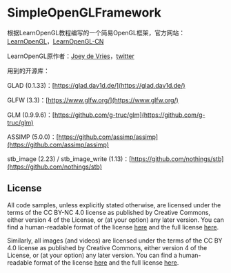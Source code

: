 # SimpleOpenGLFramework

根据LearnOpenGL教程编写的一个简易OpenGL框架，官方网站：[LearnOpenGL](https://learnopengl.com/)，[LearnOpenGL-CN](https://learnopengl-cn.github.io/)

LearnOpenGL原作者：[Joey de Vries](https://joeydevries.com/#home)，[twitter](https://twitter.com/JoeyDeVriez)

用到的开源库：

GLAD (0.1.33)：[https://glad.dav1d.de/](https://glad.dav1d.de/)

GLFW (3.3)：[https://www.glfw.org/](https://www.glfw.org/)

GLM (0.9.9.6)：[https://github.com/g-truc/glm](https://github.com/g-truc/glm)

ASSIMP (5.0.0)：[https://github.com/assimp/assimp](https://github.com/assimp/assimp)

stb_image (2.23) / stb_image_write (1.13)：[https://github.com/nothings/stb](https://github.com/nothings/stb)

## License

All code samples, unless explicitly stated otherwise, are licensed under the terms of the CC BY-NC 4.0 license as published by Creative Commons, either version 4 of the License, or (at your option) any later version. You can find a human-readable format of the license [here](https://creativecommons.org/licenses/by-nc/4.0/) and the full license [here](https://creativecommons.org/licenses/by-nc/4.0/legalcode).

Similarly, all images (and videos) are licensed under the terms of the CC BY 4.0 license as published by Creative Commons, either version 4 of the License, or (at your option) any later version. You can find a human-readable format of the license [here](https://creativecommons.org/licenses/by/4.0/) and the full license [here](https://creativecommons.org/licenses/by/4.0/legalcode).